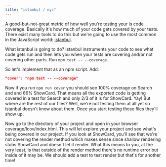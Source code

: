 ```yaml
---
title: "istanbul / nyc"
---
```


A good-but-not-great metric of how well you're testing your is code coverage. Basically it's how much of your code gets covered by your tests. There exist many tools to do this but we're going to use the most common in the JavaScript world: [istanbul][istanbul].

What istanbul is going to do? Istanbul instruments your code to see what code gets run and then lets you when your tests are covering and/or not covering other parts. Run `npm test -- --coverage`.

So let's implement that as an npm script. Add:

```json
"cover": "npm test -- --coverage"
```

Now if you run `npm run cover` you should see 100% coverage on Search and and 66% ShowCard. That means all the exported code is getting covered in a test for Search and only 2/3 of it is for ShowCard. Yay! But where are the rest of our files? Well, we're not testing them at all yet so istanbul doesn't know about them. Once you start testing those files they'll show up.

Now go to the directory of your project and open in your browser coverage/lcov/index.html. This will let explore your project and see what's being covered in our project. If you look at ShowCard, you'll see that we're not covering the render method which makes sense since shallow rendering stubs ShowCard and doesn't let it render. What this means to you, at the very least, is that outside of the render method there's no runtime error but inside of it may be. We should add a test to test render but that's for another time!

[istanbul]: https://github.com/gotwarlost/istanbul
